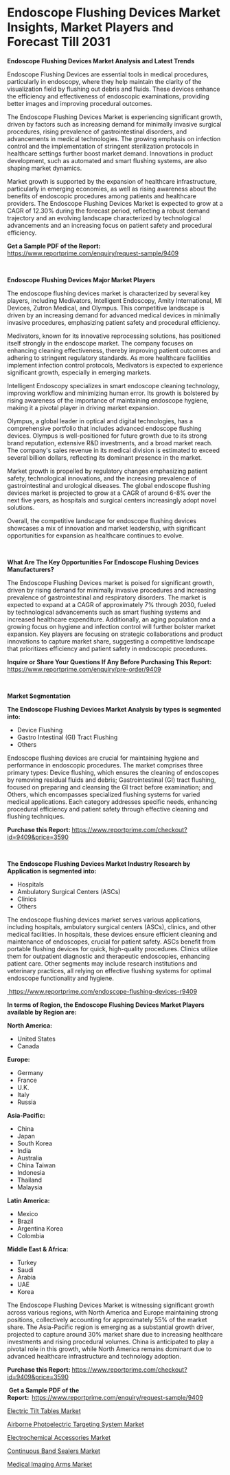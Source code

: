 <p><h1>Endoscope Flushing Devices Market Insights, Market Players and Forecast Till 2031</h1></p><p><strong>Endoscope Flushing Devices Market Analysis and Latest Trends</strong></p>
<p><p>Endoscope Flushing Devices are essential tools in medical procedures, particularly in endoscopy, where they help maintain the clarity of the visualization field by flushing out debris and fluids. These devices enhance the efficiency and effectiveness of endoscopic examinations, providing better images and improving procedural outcomes. </p><p>The Endoscope Flushing Devices Market is experiencing significant growth, driven by factors such as increasing demand for minimally invasive surgical procedures, rising prevalence of gastrointestinal disorders, and advancements in medical technologies. The growing emphasis on infection control and the implementation of stringent sterilization protocols in healthcare settings further boost market demand. Innovations in product development, such as automated and smart flushing systems, are also shaping market dynamics. </p><p>Market growth is supported by the expansion of healthcare infrastructure, particularly in emerging economies, as well as rising awareness about the benefits of endoscopic procedures among patients and healthcare providers. The Endoscope Flushing Devices Market is expected to grow at a CAGR of 12.30% during the forecast period, reflecting a robust demand trajectory and an evolving landscape characterized by technological advancements and an increasing focus on patient safety and procedural efficiency.</p></p>
<p><strong>Get a Sample PDF of the Report:&nbsp;</strong> <a href="https://www.reportprime.com/enquiry/request-sample/9409?utm_campaign=1138&utm_medium=2&utm_source=Github&utm_content=ia&utm_term=28102024&utm_id=endoscope-flushing-devices">https://www.reportprime.com/enquiry/request-sample/9409</a></p>
<p>&nbsp;</p>
<p><strong>Endoscope Flushing Devices Major Market Players</strong></p>
<p><p>The endoscope flushing devices market is characterized by several key players, including Medivators, Intelligent Endoscopy, Amity International, MI Devices, Zutron Medical, and Olympus. This competitive landscape is driven by an increasing demand for advanced medical devices in minimally invasive procedures, emphasizing patient safety and procedural efficiency.</p><p>Medivators, known for its innovative reprocessing solutions, has positioned itself strongly in the endoscope market. The company focuses on enhancing cleaning effectiveness, thereby improving patient outcomes and adhering to stringent regulatory standards. As more healthcare facilities implement infection control protocols, Medivators is expected to experience significant growth, especially in emerging markets.</p><p>Intelligent Endoscopy specializes in smart endoscope cleaning technology, improving workflow and minimizing human error. Its growth is bolstered by rising awareness of the importance of maintaining endoscope hygiene, making it a pivotal player in driving market expansion.</p><p>Olympus, a global leader in optical and digital technologies, has a comprehensive portfolio that includes advanced endoscope flushing devices. Olympus is well-positioned for future growth due to its strong brand reputation, extensive R&D investments, and a broad market reach. The company's sales revenue in its medical division is estimated to exceed several billion dollars, reflecting its dominant presence in the market.</p><p>Market growth is propelled by regulatory changes emphasizing patient safety, technological innovations, and the increasing prevalence of gastrointestinal and urological diseases. The global endoscope flushing devices market is projected to grow at a CAGR of around 6-8% over the next five years, as hospitals and surgical centers increasingly adopt novel solutions.</p><p>Overall, the competitive landscape for endoscope flushing devices showcases a mix of innovation and market leadership, with significant opportunities for expansion as healthcare continues to evolve.</p></p>
<p>&nbsp;</p>
<p><strong>What Are The Key Opportunities For Endoscope Flushing Devices Manufacturers?</strong></p>
<p><p>The Endoscope Flushing Devices market is poised for significant growth, driven by rising demand for minimally invasive procedures and increasing prevalence of gastrointestinal and respiratory disorders. The market is expected to expand at a CAGR of approximately 7% through 2030, fueled by technological advancements such as smart flushing systems and increased healthcare expenditure. Additionally, an aging population and a growing focus on hygiene and infection control will further bolster market expansion. Key players are focusing on strategic collaborations and product innovations to capture market share, suggesting a competitive landscape that prioritizes efficiency and patient safety in endoscopic procedures.</p></p>
<p><strong>Inquire or Share Your Questions If Any Before Purchasing This Report:</strong> <a href="https://www.reportprime.com/enquiry/pre-order/9409?utm_campaign=1138&utm_medium=2&utm_source=Github&utm_content=ia&utm_term=28102024&utm_id=endoscope-flushing-devices">https://www.reportprime.com/enquiry/pre-order/9409</a></p>
<p>&nbsp;</p>
<p><strong>Market Segmentation</strong></p>
<p><strong>The Endoscope Flushing Devices Market Analysis by types is segmented into:</strong></p>
<p><ul><li>Device Flushing</li><li>Gastro Intestinal (GI) Tract Flushing</li><li>Others</li></ul></p>
<p><p>Endoscope flushing devices are crucial for maintaining hygiene and performance in endoscopic procedures. The market comprises three primary types: Device flushing, which ensures the cleaning of endoscopes by removing residual fluids and debris; Gastrointestinal (GI) tract flushing, focused on preparing and cleansing the GI tract before examination; and Others, which encompasses specialized flushing systems for varied medical applications. Each category addresses specific needs, enhancing procedural efficiency and patient safety through effective cleaning and flushing techniques.</p></p>
<p><strong>Purchase this Report:&nbsp;</strong><a href="https://www.reportprime.com/checkout?id=9409&price=3590&utm_campaign=1138&utm_medium=2&utm_source=Github&utm_content=ia&utm_term=28102024&utm_id=endoscope-flushing-devices">https://www.reportprime.com/checkout?id=9409&price=3590</a></p>
<p>&nbsp;</p>
<p><strong>The Endoscope Flushing Devices Market Industry Research by Application is segmented into:</strong></p>
<p><ul><li>Hospitals</li><li>Ambulatory Surgical Centers (ASCs)</li><li>Clinics</li><li>Others</li></ul></p>
<p><p>The endoscope flushing devices market serves various applications, including hospitals, ambulatory surgical centers (ASCs), clinics, and other medical facilities. In hospitals, these devices ensure efficient cleaning and maintenance of endoscopes, crucial for patient safety. ASCs benefit from portable flushing devices for quick, high-quality procedures. Clinics utilize them for outpatient diagnostic and therapeutic endoscopies, enhancing patient care. Other segments may include research institutions and veterinary practices, all relying on effective flushing systems for optimal endoscope functionality and hygiene.</p></p>
<p><a href="https://www.reportprime.com/endoscope-flushing-devices-r9409?utm_campaign=1138&utm_medium=2&utm_source=Github&utm_content=ia&utm_term=28102024&utm_id=endoscope-flushing-devices">&nbsp;https://www.reportprime.com/endoscope-flushing-devices-r9409</a></p>
<p><strong>In terms of Region, the Endoscope Flushing Devices Market Players available by Region are:</strong></p>
<p>
    <p> <strong> North America: </strong>
        <ul>
            <li>United States</li>
            <li>Canada</li>
        </ul>
        </p> 
    <p> <strong> Europe: </strong>
        <ul>
            <li>Germany</li>
            <li>France</li>
            <li>U.K.</li>
            <li>Italy</li>
            <li>Russia</li>
        </ul>
        </p> 
    <p> <strong> Asia-Pacific: </strong>
        <ul>
            <li>China</li>
            <li>Japan</li>
            <li>South Korea</li>
            <li>India</li>
            <li>Australia</li>
            <li>China Taiwan</li>
            <li>Indonesia</li>
            <li>Thailand</li>
            <li>Malaysia</li>
        </ul>
        </p> 
    <p> <strong> Latin America: </strong>
        <ul>
            <li>Mexico</li>
            <li>Brazil</li>
            <li>Argentina Korea</li>
            <li>Colombia</li>
        </ul>
        </p> 
    <p> <strong> Middle East & Africa: </strong>
        <ul>
            <li>Turkey</li>
            <li>Saudi</li>
            <li>Arabia</li>
            <li>UAE</li>
            <li>Korea</li>
        </ul>
    </p>
    </p>
<p><p>The Endoscope Flushing Devices Market is witnessing significant growth across various regions, with North America and Europe maintaining strong positions, collectively accounting for approximately 55% of the market share. The Asia-Pacific region is emerging as a substantial growth driver, projected to capture around 30% market share due to increasing healthcare investments and rising procedural volumes. China is anticipated to play a pivotal role in this growth, while North America remains dominant due to advanced healthcare infrastructure and technology adoption.</p></p>
<p><strong>Purchase this Report: </strong><a href="https://www.reportprime.com/checkout?id=9409&price=3590&utm_campaign=1138&utm_medium=2&utm_source=Github&utm_content=ia&utm_term=28102024&utm_id=endoscope-flushing-devices">https://www.reportprime.com/checkout?id=9409&price=3590</a></p>
<p>&nbsp;<strong>Get a Sample PDF of the Report:&nbsp;&nbsp;</strong><a href="https://www.reportprime.com/enquiry/request-sample/9409?utm_campaign=1138&utm_medium=2&utm_source=Github&utm_content=ia&utm_term=28102024&utm_id=endoscope-flushing-devices">https://www.reportprime.com/enquiry/request-sample/9409</a></p>
<p><strong></strong></p>
<p><p><a href="https://github.com/maniehilp9ib/Market-Research-Report-List-1/blob/main/electric-tilt-tables-market.md?utm_campaign=1138&utm_medium=2&utm_source=Github&utm_content=ia&utm_term=28102024&utm_id=endoscope-flushing-devices">Electric Tilt Tables Market</a></p><p><a href="https://issuu.com/reportprime-2/docs/airborne-photoelectric-targeting-sy_c515fb5157d22e?utm_campaign=1138&utm_medium=2&utm_source=Github&utm_content=ia&utm_term=28102024&utm_id=endoscope-flushing-devices">Airborne Photoelectric Targeting System Market</a></p><p><a href="https://www.linkedin.com/pulse/trends-global-electrochemical-accessories-market-forecast-jayuf?utm_campaign=1138&utm_medium=2&utm_source=Github&utm_content=ia&utm_term=28102024&utm_id=endoscope-flushing-devices">Electrochemical Accessories Market</a></p><p><a href="https://www.linkedin.com/pulse/continuous-band-sealers-market-trends-growth-outlook-2024-nrurf?utm_campaign=1138&utm_medium=2&utm_source=Github&utm_content=ia&utm_term=28102024&utm_id=endoscope-flushing-devices">Continuous Band Sealers Market</a></p><p><a href="https://github.com/burdgexaraeqn/Market-Research-Report-List-1/blob/main/medical-imaging-arms-market.md?utm_campaign=1138&utm_medium=2&utm_source=Github&utm_content=ia&utm_term=28102024&utm_id=endoscope-flushing-devices">Medical Imaging Arms Market</a></p></p>